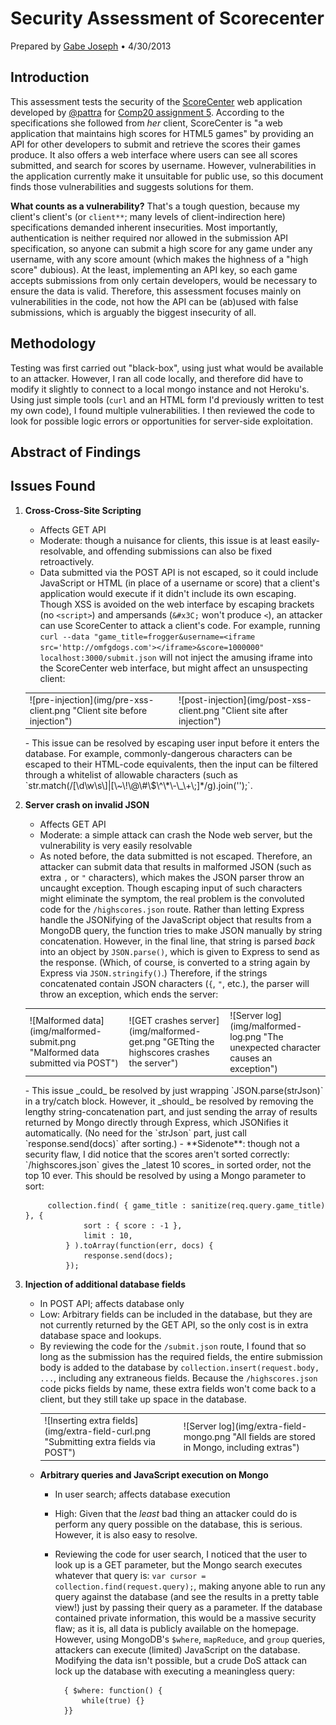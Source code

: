 <link rel="stylesheet" type="text/css" href="style.css"></link>
<script type="text/javascript" src="http://code.jquery.com/jquery-latest.min.js"></script>
<link rel="stylesheet" href="fancybox/source/jquery.fancybox.css" type="text/css" media="screen" />
<script type="text/javascript" src="fancybox/source/jquery.fancybox.pack.js"></script>
<script type="text/javascript">
	$(document).ready(function() {
		$('.galleryTable').each(function(index, elem){
			$('img', elem).wrap(function() {
				return '<a class="fancybox" rel="gal' + index + '" href="' + $(this).prop('src') + '" title="' + $(this).prop('title') + '">' + $(this).html() + '</a>';
			});
		});

		$('.fancybox').not("[rel^='gal']").wrap(function() {
			return '<a class="fancybox" href="' + $(this).prop('src') + '" title="' + $(this).prop('title') + '">' + $(this).html() + '</a>';
		});
		$(".fancybox").fancybox({
	    	openEffect	: 'elastic',
	    	closeEffect	: 'elastic',

	    	helpers : {
	    		title : {
	    			type : 'inside'
	    		}
	    	}
	    });
	});
</script>

Security Assessment of Scorecenter
==================================
Prepared by [Gabe Joseph](http://gjoseph92.github.io) &bull; 4/30/2013

Introduction
------------
This assessment tests the security of the [ScoreCenter](http://blooming-cliffs-4876.herokuapp.com/) web application developed by [@pattra](http://pattra.github.io/) for [Comp20 assignment 5](http://tuftsdev.github.io/WebProgramming/assignments/a5.html). According to the specifications she followed from _her_ client, ScoreCenter is "a web application that maintains high scores for HTML5 games" by providing an API for other developers to submit and retrieve the scores their games produce. It also offers a web interface where users can see all scores submitted, and search for scores by username. However, vulnerabilities in the application currently make it unsuitable for public use, so this document finds those vulnerabilities and suggests solutions for them.

**What counts as a vulnerability?** That's a tough question, because my client's client's (or `client**`; many levels of client-indirection here) specifications demanded inherent insecurities. Most importantly, authentication is neither required nor allowed in the submission API specification, so anyone can submit a high score for any game under any username, with any score amount (which makes the highness of a "high score" dubious). At the least, implementing an API key, so each game accepts submissions from only certain developers, would be necessary to ensure the data is valid. Therefore, this assessment focuses mainly on vulnerabilities in the code, not how the API can be (ab)used with false submissions, which is arguably the biggest insecurity of all.

Methodology
-----------
Testing was first carried out "black-box", using just what would be available to an attacker. However, I ran all code locally, and therefore did have to modify it slightly to connect to a local mongo instance and not Heroku's. Using just simple tools (`curl` and an HTML form I'd previously written to test my own code), I found multiple vulnerabilities. I then reviewed the code to look for possible logic errors or opportunities for server-side exploitation.

Abstract of Findings
--------------------

Issues Found
------------
1. **Cross-Cross-Site Scripting**
	- Affects GET API
	- <span class="mod">Moderate</span>: though a nuisance for clients, this issue is at least easily-resolvable, and offending submissions can also be fixed retroactively.
	- Data submitted via the POST API is not escaped, so it could include JavaScript or HTML (in place of a username or score) that a client's application would execute if it didn't include its own escaping. Though XSS is avoided on the web interface by escaping brackets (no `<script>`) and ampersands (`&#x3C;` won't produce `<`), an attacker can use ScoreCenter to attack a client's code. For example, running `curl --data "game_title=frogger&username=<iframe src='http://omfgdogs.com'></iframe>&score=1000000" localhost:3000/submit.json` will not inject the amusing iframe into the ScoreCenter web interface, but might affect an unsuspecting client:
	<table class="galleryTable">
		<tr><td>![pre-injection](img/pre-xss-client.png "Client site before injection")</td>
		<td>![post-injection](img/post-xss-client.png "Client site after injection")</td></tr>
	</table>
	- This issue can be resolved by escaping user input before it enters the database. For example, commonly-dangerous characters can be escaped to their HTML-code equivalents, then the input can be filtered through a whitelist of allowable characters (such as `str.match(/[\d\w\s\]|[\~\!\@\#\$\^\*\-\_\+\;]*/g).join('');`.

2. **Server crash on invalid JSON**
	- Affects GET API
	- <span class="mod">Moderate</span>: a simple attack can crash the Node web server, but the vulnerability is very easily resolvable
	- As noted before, the data submitted is not escaped. Therefore, an attacker can submit data that results in malformed JSON (such as extra `,` or `"` characters), which makes the JSON parser throw an uncaught exception. Though escaping input of such characters might eliminate the symptom, the real problem is the convoluted code for the `/highscores.json` route. Rather than letting Express handle the JSONifying of the JavaScript object that results from a MongoDB query, the function tries to make JSON manually by string concatenation. However, in the final line, that string is parsed _back_ into an object by `JSON.parse()`, which is given to Express to send as the response. (Which, of course, is converted to a string again by Express via `JSON.stringify()`.) Therefore, if the strings concatenated contain JSON characters (`{`, `"`, etc.), the parser will throw an exception, which ends the server:
	<table class="galleryTable">
		<tr><td>![Malformed data](img/malformed-submit.png "Malformed data submitted via POST")</td>
		<td>![GET crashes server](img/malformed-get.png "GETting the highscores crashes the server")</td>
		<td>![Server log](img/malformed-log.png "The unexpected character causes an exception")</td></tr>
	</table>
	- This issue _could_ be resolved by just wrapping `JSON.parse(strJson)` in a try/catch block. However, it _should_ be resolved by removing the lengthy string-concatenation part, and just sending the array of results returned by Mongo directly through Express, which JSONifies it automatically. (No need for the `strJson` part, just call `response.send(docs)` after sorting.)
	- **Sidenote**: though not a security flaw, I did notice that the scores aren't sorted correctly: `/highscores.json` gives the _latest 10 scores_ in sorted order, not the top 10 ever. This should be resolved by using a Mongo parameter to sort:

			collection.find( { game_title : sanitize(req.query.game_title) }, {
					sort : { score : -1 },
					limit : 10,
				} ).toArray(function(err, docs) {
					response.send(docs);
				});

3. **Injection of additional database fields**
	- In POST API; affects database only
	- <span class="low">Low</span>: Arbitrary fields can be included in the database, but they are not currently returned by the GET API, so the only cost is in extra database space and lookups.
	- By reviewing the code for the `/submit.json` route, I found that so long as the submission has the required fields, the entire submission body is added to the database by `collection.insert(request.body, ...`, including any extraneous fields. Because the `/highscores.json` code picks fields by name, these extra fields won't come back to a client, but they still take up space in the database.
		<table class="galleryTable">
		<tr><td>![Inserting extra fields](img/extra-field-curl.png "Submitting extra fields via POST")</td>
		<td>![Server log](img/extra-field-mongo.png "All fields are stored in Mongo, including extras")</td></tr>
	</table>

4. **Arbitrary queries and JavaScript execution on Mongo**
	- In user search; affects database execution
	- <span class="low">High</span>: Given that the _least_ bad thing an attacker could do is perform any query possible on the database, this is serious. However, it is also easy to resolve.
	- Reviewing the code for user search, I noticed that the user to look up is a GET parameter, but the Mongo search executes whatever that query is: `var cursor = collection.find(request.query);`, making anyone able to run any query against the database (and see the results in a pretty table view!) just by passing their query as a parameter. If the database contained private information, this would be a massive security flaw; as it is, all data is publicly available on the homepage. However, using MongoDB's `$where`, `mapReduce`, and `group` queries, attackers can execute (limited) JavaScript on the database. Modifying the data isn't possible, but a crude DoS attack can lock up the database with executing a meaningless query:
			
			{ $where: function() {
				while(true) {}
			}}
